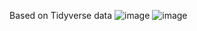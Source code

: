 Based on Tidyverse data
![image](https://github.com/user-attachments/assets/264b27d4-062f-45e2-bf39-c922f3d3186e)
![image](https://github.com/user-attachments/assets/abbb6cc2-4b09-4a63-856e-33a477511109)
